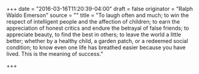 +++
date = "2016-03-16T11:20:39-04:00"
draft = false
originator = "Ralph Waldo Emerson"
source = ""
title = "To laugh often and much; to win the respect of intelligent people and the affection of children; to earn the appreciation of honest critics and endure the betrayal of false friends; to appreciate beauty, to find the best in others; to leave the world a little better; whether by a healthy child, a garden patch, or a redeemed social condition; to know even one life has breathed easier because you have lived. This is the meaning of success."

+++
